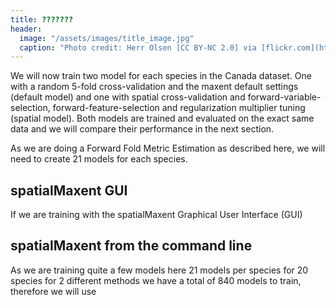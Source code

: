 ```yaml
---
title: ???????
header:
  image: "/assets/images/title_image.jpg"
  caption: "Photo credit: Herr Olsen [CC BY-NC 2.0] via [flickr.com](https://www.flickr.com/photos/herrolsen/26966727587/)"
---
```



We will now train two model for each species in the Canada dataset. One with a random 5-fold cross-validation and the maxent default settings (default model) and one with spatial cross-validation and forward-variable-selection, forward-feature-selection and regularization multiplier tuning (spatial model). Both models are trained and evaluated on the exact same data and we will compare their performance in the next section. 

As we are doing a Forward Fold Metric Estimation as described here, we will need to create 21 models for each species. 

## spatialMaxent GUI
If we are training with the spatialMaxent Graphical User Interface (GUI) 

## spatialMaxent from the command line
As we are training quite a few models here 21 models per species for 20 species for 2 different methods we have a total of 840 models to train, therefore we will use  


